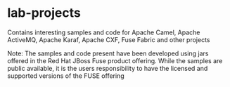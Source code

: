 # lab-projects
Contains interesting samples and code for Apache Camel, Apache ActiveMQ, Apache Karaf, Apache CXF, Fuse Fabric and other projects

Note: The samples and code present have been developed using jars offered in the Red Hat JBoss Fuse product offering. While the samples are public available, it is the users responsibility to have the licensed and supported versions of the FUSE offering
